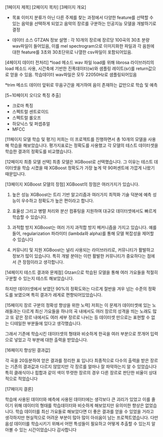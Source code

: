 [1페이지 제목]
[2페이지 목차]
[3페이지 개요]
* 목표
이미지 분류가 아닌 다른 주제를 찾는 과정에서 다양한 feature를 선택할 수 있는 음악을 선택하게 되었고 음악의 장르를 구분하는 인공지능 모델을 개발하기로 결정

* 데이터 소스
GTZAN 정보
설명 : 각 10개의 장르에 장르당 100곡의 30초 분량 wav파일이 들어있음, 이를 mel spectrogram으로 이미지화한 파일과 각 음원에 대한 feature를 3초와 30초단위로 나열한 csv파일이 포함되어있음.

[4페이지 데이터 전처리]
*load 메소드
wav 파일 load를 위해 librosa 라이브러리의 load 메소드 사용, 시간축에 기반한 진폭데이터(w)와 샘플링 레이트(sr)를 return값으로 얻을 수 있음. 학습데이터 wav파일은 모두 22050Hz로 샘플링되어있음

*trim 메소드
데이터 앞뒤로 무음구간을 제거하여 음이 존재하는 값만으로 학습 및 예측

[5~10페이지 오디오 특징 추출]
* 크로마 특징
* 스펙트럴 센트로이드
* 스펙트럴 롤오프
* 하모닉스 및 퍼셉츄얼
* MFCC

[11페이지 모델 학습 및 평가]
저희는 이 프로젝트를 진행하면서 총 10개의 모델을 사용해 학습을 해보았습니다. 평가지표로는 정확도를 사용했고 각 모델의 테스트 데이터셋을 학습한 결과의 정확도를 비교했습니다. 

[12페이지 최종 모델 선택]
최종 모델은 XGBoost로 선택했습니다. 그 이유는 테스트 데이터셋을 학습 시켰을 때 XGBoost 정확도가 가장 높게 약 90퍼센트에 가깝게 나왔기 때문입니다. 

[13페이지 XGBoost 모델의 장점]
XGBoost의 장점은 여러가지가 있습니다.
1. 높은 성능
XGBoost는 트리 기반 알고리즘과 여러가지 최적화 기술 덕분에 예측 성능이 우수하고 정확도가 높은 편이라고 합니다. 

2. 효율성
그리고 병렬 처리와 분산 컴퓨팅을 지원하여 대규모 데이터셋에서도 빠르게 학습할 수 있습니다.

3. 과적합 방지
XGBoost는 여러 가지 과적합 방지 메커니즘을 가지고 있습니다. 예를 들어, regularization 파라미터 (lambda와 alpha)를 통해 모델 복잡성을 제어할 수 있습니다​ 

4. 커뮤니티 및 지원
XGBoost는 널리 사용되는 라이브러리로, 커뮤니티가 활발하고 정보가 많이 있습니다. 특히 개발 분야는 이런 활발한 커뮤니티가 중요하다는 점에서 큰 장점이라고 생각합니다.

[14페이지 테스트 결과와 문제점]
Gtzan으로 학습된 모델을 통해 여러 가요들을 적절히 구분할 수 있는지 테스트 해보았습니다. 

하지만 데이터셋에서 보였던 90%의 정확도와는 다르게 절반을 겨우 넘는 수준의 정확도를 보였으며 특히 결과가 레게로 편향되어있었습니다. 

[15페이지 장르 구분의 정확성 향상을 위한 노력]
저희는 이 문제가 데이터셋에 있는 노래들과는 다르게 최신 가요들을 하나의 곡 내에서도 여러 장르의 성격을 띄는 노래도 많고 또 같은 장르 내에서도 여러 세부 장르로 나뉘는 등 데이터셋 만으로는 표현할 수 없는 디테일한 부분들에 있다고 생각했습니다. 

그래서 기존에 학습시킨 데이터셋의 형태와 비슷하게 한곡을 여러 부분으로 쪼개어 입력으로 넣었고 각 부분에 대한 출력을 받았습니다. 

[16페이지 향상된 결과값] 

각 곡을 20등분하여 얻은 결과를 정리한 표 입니다
최종적으로 다수의 출력을 받은 장르는 기존의 결과값과 다르지 않았지만
각 장르를 얼마나 잘 파악하는지 알 수 있었습니다
특히 클래식이나 힙합과 같이 색이 뚜렷한 장르의 경우 다른 장르로 판단한 비율이 상대적으로 적었습니다 

[17페이지 결론] 

학습에 사용된 데이터와 예측에 사용된 데이터에는 생각보다 큰 괴리가 있었고 이를 줄이기 위해 데이터의 형태를 학습데이터와 비슷하게 해보았지만 유의미한 향상은 없었습니다.
학습 데이터를 최신 가요들로 해보았다면 더 좋은 결과를 얻을 수 있었을 거라고 생각하지만 현실적으로 어려운 부분이 많아 많이 아쉬움이 남는 프로젝트였습니다.
다만 음성 데이터를 학습시키기 위해서 어떤 특성들이 필요하고 어떻게 추출할 수 있는지 알아볼 수 있는 시간이었습니다
감사합니다